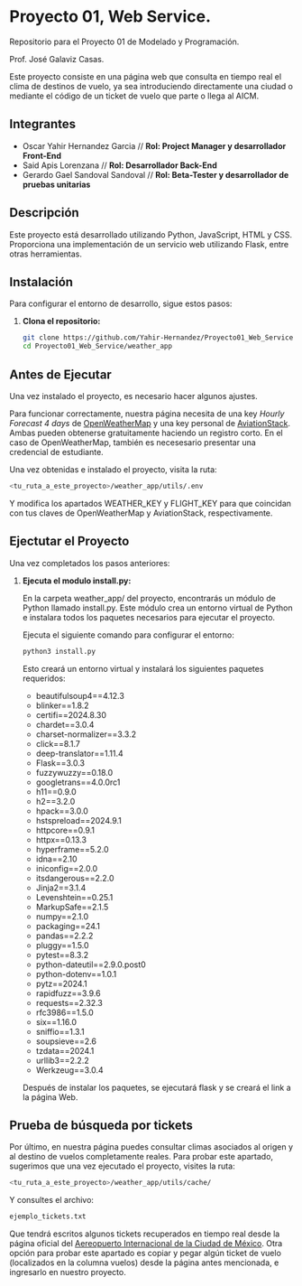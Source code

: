 # Proyecto 01, Web Service.

Repositorio para el Proyecto 01 de Modelado y Programación.

Prof. José Galaviz Casas.

Este proyecto consiste en una página web que consulta en tiempo real el clima de destinos de vuelo, ya sea introduciendo directamente una ciudad o mediante el código de un ticket de vuelo que parte o llega al AICM. 

## Integrantes

+ Oscar Yahir Hernandez Garcia // **Rol: Project Manager y desarrollador Front-End** 
+ Said Apis Lorenzana // **Rol: Desarrollador Back-End**
+ Gerardo Gael Sandoval Sandoval // **Rol: Beta-Tester y desarrollador de pruebas unitarias** 

## Descripción

Este proyecto está desarrollado utilizando Python, JavaScript, HTML y CSS. Proporciona una implementación de un servicio web utilizando Flask, entre otras herramientas.

## Instalación

Para configurar el entorno de desarrollo, sigue estos pasos:

1. **Clona el repositorio:**

   ```Bash
   git clone https://github.com/Yahir-Hernandez/Proyecto01_Web_Service.git
   cd Proyecto01_Web_Service/weather_app
   ```

## Antes de Ejecutar

Una vez instalado el proyecto, es necesario hacer algunos ajustes. 

Para funcionar correctamente, nuestra página necesita de una key *Hourly Forecast 4 days* de [OpenWeatherMap](https://openweathermap.org/api) y una key personal de [AviationStack](https://aviationstack.com/). 
Ambas pueden obtenerse gratuitamente haciendo un registro corto. En el caso de OpenWeatherMap, también es necesesario presentar una credencial de estudiante. 

Una vez obtenidas e instalado el proyecto, visita la ruta:

```bash
<tu_ruta_a_este_proyecto>/weather_app/utils/.env
```
Y modifica los apartados WEATHER_KEY y FLIGHT_KEY para que coincidan con tus claves de OpenWeatherMap y AviationStack, respectivamente.

## Ejectutar el Proyecto

Una vez completados los pasos anteriores:

1. **Ejecuta el modulo install.py:**

   En la carpeta weather_app/ del proyecto, encontrarás un módulo de Python llamado install.py. Este módulo crea un entorno virtual de Python e instalara todos los paquetes necesarios para ejecutar el proyecto.
   
   Ejecuta el siguiente comando para configurar el entorno:
   
   ```bash
   python3 install.py
   ```
   
   Esto creará un entorno virtual y instalará los siguientes paquetes requeridos:
   
   * beautifulsoup4==4.12.3
   * blinker==1.8.2
   * certifi==2024.8.30
   * chardet==3.0.4
   * charset-normalizer==3.3.2
   * click==8.1.7
   * deep-translator==1.11.4
   * Flask==3.0.3
   * fuzzywuzzy==0.18.0
   * googletrans==4.0.0rc1
   * h11==0.9.0
   * h2==3.2.0
   * hpack==3.0.0
   * hstspreload==2024.9.1
   * httpcore==0.9.1
   * httpx==0.13.3
   * hyperframe==5.2.0
   * idna==2.10
   * iniconfig==2.0.0
   * itsdangerous==2.2.0
   * Jinja2==3.1.4
   * Levenshtein==0.25.1
   * MarkupSafe==2.1.5
   * numpy==2.1.0
   * packaging==24.1
   * pandas==2.2.2
   * pluggy==1.5.0
   * pytest==8.3.2
   * python-dateutil==2.9.0.post0
   * python-dotenv==1.0.1
   * pytz==2024.1
   * rapidfuzz==3.9.6
   * requests==2.32.3
   * rfc3986==1.5.0
   * six==1.16.0
   * sniffio==1.3.1
   * soupsieve==2.6
   * tzdata==2024.1
   * urllib3==2.2.2
   * Werkzeug==3.0.4

   Después de instalar los paquetes, se ejecutará flask y se creará el link a la página Web.

##  **Prueba de búsqueda por tickets**

Por último, en nuestra página puedes consultar climas asociados al origen y al destino de vuelos completamente reales. Para probar este apartado, sugerimos que una vez ejecutado el proyecto, visites la ruta:

```bash
<tu_ruta_a_este_proyecto>/weather_app/utils/cache/
```
Y consultes el archivo:

```bash
ejemplo_tickets.txt
```
Que tendrá escritos algunos tickets recuperados en tiempo real desde la página oficial del [Aereopuerto Internacional de la Ciudad de México](https://www.aicm.com.mx/pasajeros/vuelos
). Otra opción para probar este apartado es copiar y pegar algún ticket de vuelo (localizados en la columna vuelos) desde la página antes mencionada, e ingresarlo en nuestro proyecto.


